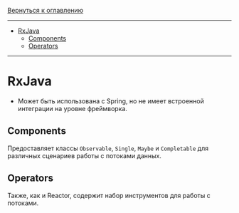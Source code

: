 [Вернуться к оглавлению](https://github.com/engine-it-in/different-level-task/blob/main/README.md)
***
* [RxJava](#rxjava)
  * [Components](#components)
  * [Operators](#operators)
***

# RxJava

* Может быть использована с Spring, но не имеет встроенной интеграции на уровне фреймворка.

## Components

Предоставляет классы `Observable`, `Single`, `Maybe` и `Completable` для различных сценариев работы с потоками данных.

## Operators

Также, как и Reactor, содержит набор инструментов для работы с потоками.